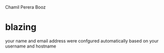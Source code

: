 Chamil Perera
Booz
# blazing
your name and email address were confgured automatically based on your username and hostname  

